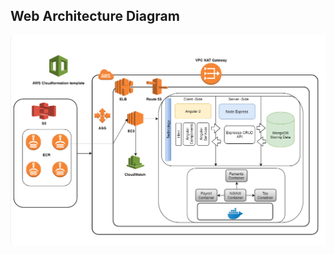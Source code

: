 ## Web Architecture Diagram
![](https://github.com/Develop-X/Strategy/blob/master/Projects/WebDevelopment/diagram.png)
